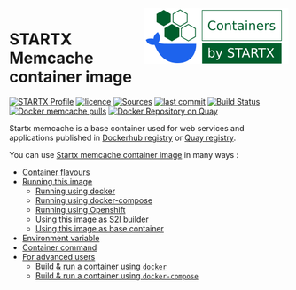 <img align="right" src="https://raw.githubusercontent.com/startxfr/docker-images/master/.gitlab/img/logo-small.svg?sanitize=true">

# STARTX Memcache container image

[![STARTX Profile](https://img.shields.io/badge/provider-startx-green.svg)](https://github.com/startxfr) [![licence](https://img.shields.io/github/license/startxfr/docker-images.svg)](https://gitlab.com/startx1/containers) [![Sources](https://img.shields.io/badge/startx-docker--images-blue.svg)](https://gitlab.com/startx1/containers/tree/master/Services/memcache/)
[![last commit](https://img.shields.io/github/last-commit/startxfr/docker-images.svg)](https://gitlab.com/startx1/containers) [![Build Status](https://travis-ci.org/startxfr/docker-images.svg?branch=master)](https://travis-ci.org/startxfr/docker-images) [![Docker memcache pulls](https://img.shields.io/docker/pulls/startx/sv-memcache)](https://hub.docker.com/r/startx/sv-memcache) [![Docker Repository on Quay](https://quay.io/repository/startx/memcache/status "Docker Repository on Quay")](https://quay.io/repository/startx/memcache)

Startx memcache is a base container used for web services and applications published in
[Dockerhub registry](https://hub.docker.com/u/startx) or [Quay registry](https://quay.io/startx).

You can use [Startx memcache container image](https://docker-images.readthedocs.io/en/latest/Services/memcache/) in many ways :

- [Container flavours](https://docker-images.readthedocs.io/en/latest/Services/memcache/#container-flavours)
- [Running this image](https://docker-images.readthedocs.io/en/latest/Services/memcache/#running-this-image)
  - [Running using docker](https://docker-images.readthedocs.io/en/latest/Services/memcache/#running-using-docker)
  - [Running using docker-compose](https://docker-images.readthedocs.io/en/latest/Services/memcache/#running-using-docker-compose)
  - [Running using Openshift](https://docker-images.readthedocs.io/en/latest/Services/memcache/#running-using-openshift)
  - [Using this image as S2I builder](https://docker-images.readthedocs.io/en/latest/Services/memcache/#using-this-image-as-s2i-builder)
  - [Using this image as base container](https://docker-images.readthedocs.io/en/latest/Services/memcache/#using-this-image-as-base-container)
- [Environment variable](https://docker-images.readthedocs.io/en/latest/Services/memcache/#environment-variable)
- [Container command](https://docker-images.readthedocs.io/en/latest/Services/memcache/#container-command)
- [For advanced users](https://docker-images.readthedocs.io/en/latest/Services/memcache/#for-advanced-users)
  - [Build & run a container using `docker`](https://docker-images.readthedocs.io/en/latest/Services/memcache/#build--run-a-container-using-docker)
  - [Build & run a container using `docker-compose`](https://docker-images.readthedocs.io/en/latest/Services/memcache/#build--run-a-container-using-docker-compose)
